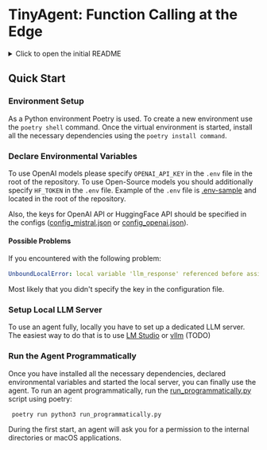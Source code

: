 # TinyAgent: Function Calling at the Edge

<details>
  <summary>Click to open the initial README </summary>
<p align="center">
<a href="https://github.com/SqueezeAILab/TinyAgent/raw/main/TinyAgent.zip">Get the desktop app</a>‎ ‎ 
  |‎ ‎ 
<a href="https://bair.berkeley.edu/blog/2024/05/29/tiny-agent">Read the blog post</a>
</p>

![Thumbnail](figs/tinyagent.png)

TinyAgent aims to enable complex reasoning and function calling capabilities in Small Language Models (SLMs) that can be
deployed securely and privately at the edge. Traditional Large Language Models (LLMs) like GPT-4 and Gemini-1.5, while
powerful, are often too large and resource-intensive for edge deployment, posing challenges in terms of privacy,
connectivity, and latency. TinyAgent addresses these challenges by training specialized SLMs with high-quality, curated
data, and focusing on function calling with [LLMCompiler](https://github.com/SqueezeAILab/LLMCompiler). As a driving
application, TinyAgent can interact with various macOS applications, helping users with day-to-day tasks such as
composing emails, managing contacts, scheduling calendar events, and organizing Zoom meetings.

## Demo

<a href="https://youtu.be/0GvaGL9IDpQ" target="_blank" rel="noopener noreferrer">
  <img src="https://github.com/SqueezeAILab/TinyAgent/assets/65496977/014542fe-e4a1-4113-92a5-873fe3a01715" alt="TinyAgent Demo" width="700">
</a>

## What can TinyAgent do?

TinyAgent is equipped with 16 different functions that can interact with different applications on Mac, which includes:

### 📧 Mail

- **Compose New Email**
    - Start a new email with options for adding recipients and attachments.
    - _Example Query:_ “Email Sid and Nick about the meeting with attachment project.pdf.”
- **Reply to Emails**
    - Respond to received emails, optionally adding new recipients and attachments.
    - _Example Query:_ “Reply to Alice's email with the updated budget document attached.”
- **Forward Emails**
    - Forward an existing email to other contacts, including additional attachments if necessary.
    - _Example Query:_ “Forward the project briefing to the marketing team.”

### 📇 Contacts

- Retrieve phone numbers and email addresses from the contacts database.
- _Example Query:_ “Get John’s phone number” or “Find Alice’s email address.”

### 📨 SMS

- Send text messages to contacts directly from TinyAgent.
- _Example Query:_ “Send an SMS to Canberk saying ‘I’m running late.’”

### 📅 Calendar

- Create new calendar events with specified titles, dates, and times.
- _Example Query:_ “Create an event called 'Meeting with Sid' on Friday at 3 PM.”

### 🗺️ Maps

- Find directions or open map locations for points of interest via Apple Maps.
- _Example Query:_ “Show me directions to the nearest Starbucks.”

### 🗒️ Notes

- Create, open, and append content to notes stored in various folders.
- _Example Query:_ “Create a note called 'Meeting Notes' in the Meetings folder.”

### 🗂️ File Management

- **File Reading**
    - Open and read files directly through TinyAgent.
    - _Example Query:_ “Open the LLM Compiler.pdf.”
- **PDF Summarization**
    - Generate summaries of PDF documents, enhancing content digestion and review efficiency.
    - _Example Query:_ “Summarize the document LLM Compiler.pdf and save the summary in my Documents folder.”

### ⏰ Reminders

- Set reminders for various activities or tasks, ensuring nothing is forgotten.
- _Example Query:_ “Remind me to call Sid at 3 PM about the budget approval.”

### 🎥 Zoom Meetings

- Schedule and organize Zoom meetings, including setting names and times.
- _Example Query:_ “Create a Zoom meeting called 'Team Standup' at 10 AM next Monday.”

### 💬 Custom Instructions

- Write and configure specific instructions for your TinyAgent.
- _Example Query:_ “Always cc team members Nick and Sid in all emails.”

> You can choose to enable/disable certain apps by going to the Preferences window.

### 🤖 Sub-Agents

Depending on the task simplicity, TinyAgent orchestrates the execution of different more specialized or smaller LMs.
TinyAgent currently can operate LMs that can summarize a PDF, write emails, or take notes.

> See the [Customization](#customization) section to see how to add your own sub-agentx.

### 🛠️ ToolRAG

When faced with challenging tasks, SLM agents require appropriate tools and in-context examples to guide them. If the
model sees irrelevant examples, it can hallucinate. Likewise, if the model sees the descriptions of the tools that it
doesn’t need, it usually gets confused, and these tools take up unnecessary prompt space. To tackle this, TinyAgent uses
ToolRAG to retrieve the best tools and examples suited for a given query. This process has minimal latency and increases
the accuracy of TinyAgent substantially. Please take a look at
our [blog post](https://bair.berkeley.edu/blog/2024/05/29/tiny-agent) and
our [ToolRAG model](https://huggingface.co/squeeze-ai-lab/TinyAgent-ToolRAG) for more details.

> You need to first install our [ToolRAG model](https://huggingface.co/squeeze-ai-lab/TinyAgent-ToolRAG) from Hugging
> Face and enable it from the TinyAgent settings to use it.

### 🎙️ Whisper

TinyAgent also accepts voice commands through both the OpenAI Whisper API and
local [whisper.cpp](https://github.com/ggerganov/whisper.cpp) deployment. For whisper.cpp, you need to setup
the [local whisper server](https://github.com/ggerganov/whisper.cpp/tree/master/examples/server) and provide the server
port number in the TinyAgent settings.

## Providers

You can use with your OpenAI key, Azure deployments, or even your own local models!

### OpenAI

You need to provide OpenAI API Key and the models you want to use in the 'Preferences' window.

### Azure Deployments

You need to provide your deployment name and the endpoints for the main agent/sub-agents/embedding model as well as the
context length of the agent models in the 'Preferences' window.

### Local Models

You can plug-and-play every part of TinyAgent with your local models! TinyAgent can use an OpenAI-compatible server to
run models locally. There are several options you can take:

- **[LMStudio](https://lmstudio.ai/) :** For models already on Huggingface, LMStudio provides an easy-to-use to
  interface to get started with locally served models.

- **[llama.cpp server](https://github.com/ggerganov/llama.cpp/blob/master/examples/server/README.md):** However, if you
  want more control over your models, we recommend using the official llama.cpp server to get started. Please read
  through the tagged documentation to get started with it.

> All TinyAgent needs is the port numbers that you are serving your model at and its context length.

## Fine-tuned TinyAgents

We also provide our own fine-tuned open source models, TinyAgent-1.1B and TinyAgent-7B! We curated
a [dataset](https://huggingface.co/datasets/squeeze-ai-lab/TinyAgent-dataset) of 40.000 real-life use cases for
TinyAgent
and fine-tuned two small open-source language models on this dataset with LoRA. After fine-tuning and using ToolRAG,
both TinyAgent-1.1B and TinyAgent-7B exceed the performance of GPT-4-turbo. Check out our for the specifics of dataset
generation, evaluation, and fine-tuning.

| Model                                                                                                                                                       | Success Rate |
|-------------------------------------------------------------------------------------------------------------------------------------------------------------|--------------|
| GPT-3.5-turbo                                                                                                                                               | 65.04%       |
| GPT-4-turbo                                                                                                                                                 | 79.08%       |
| [TinyLLama-1.1B-32K-Instruct](https://huggingface.co/Doctor-Shotgun/TinyLlama-1.1B-32k-Instruct)                                                            | 12.71%       |
| [WizardLM-2-7b](https://huggingface.co/MaziyarPanahi/WizardLM-2-7B-GGUF)                                                                                    | 41.25%       |
| TinyAgent-1.1B + ToolRAG / [[hf](https://huggingface.co/squeeze-ai-lab/TinyAgent-1.1B)] [[gguf](https://huggingface.co/squeeze-ai-lab/TinyAgent-1.1B-GGUF)] | **80.06%**   |
| TinyAgent-7B + ToolRAG / [[hf](https://huggingface.co/squeeze-ai-lab/TinyAgent-7B)] [[gguf](https://huggingface.co/squeeze-ai-lab/TinyAgent-7B-GGUF)]       | **84.95%**   |

## Customization

You can customize your TinyAgent by going to `~/Library/Application Support/TinyAgent/tinyagent-llmcompiler` directory
and changing the code yourself.

### Using TinyAgent programmatically

You can use TinyAgent programmatically by just passing in a config file.

```python
from src.tiny_agent.tiny_agent import TinyAgent
from src.tiny_agent.config import get_tiny_agent_config

config_path = "..."
tiny_agent_config = get_tiny_agent_config(config_path=config_path)
tiny_agent = TinyAgent(tiny_agent_config)

await TinyAgent.arun(query="Create a meeting with Sid and Lutfi for tomorrow 2pm to discuss the meeting notes.")
```

### Adding your own tools

1. Navigate to `src/tiny_agent/models.py` and add your tool;s name to `TinyAgentToolName(Enum)`

```python
class TinyAgentToolName(Enum):
    ...


CUSTOM_TOOL_NAME = "custom_tool"
```

2. Navigate to `src/tiny_agent/tiny_agent_tools.py` and define your tool.

```python
def get_custom_tool(...) -> list[Tool]:
    async def tool_coroutine(...) -> str:  # Needs to return a string

    ...


return ...

custom_tool = Tool(
    name=TinyAgentToolName.CUSTOM_TOOL_NAME,
    func=tool_coroutine,
    description=(
        f"{TinyAgentToolName.CUSTOM_TOOL_NAME.value}(...) -> str\n"
        "<The description of the tool>"
    )
)

return [custom_tool]
```

3. Add your tools to the `get_tiny_agent_tools` function.

```python
def get_tiny_agent_tools(...):
    ...


tools += get_custom_tools(...)
...
```

> Note: Adding your own tools only works for GPT models since our open-source models and ToolRAG were only fine-tuned on
> the original TinyAgent toolset.

### Adding your own sub-agents

You can also add your own custom subagents. To do so, please follow these steps:

1. All sub-agents inherit from `SubAgent` class in `src/tiny_agent/sub_agents/sub_agent.py`. Your custom agent should
   inherit from this abstract class and define the `__call__` method.

```python
class CustomSubAgent(SubAgent):

    async def __call__(self, ...) -> str:
        ...
        return response
```

2. Add your custom agent to `TinyAgent` in `src/tiny_agent/tiny_agent.py`

```python
from src.tiny_agent.sub_agents.custom_agent import CustomAgent


class TinyAgent:
    ...


custom_agent: CustomAgent


def __init__(...):
    ...
    self.custom_agent = CustomAgent(
        sub_agent_llm, config.sub_agent_config, config.custom_instructions
    )
    ...
```

3. After defining your custom agent and adding it to TinyAgent, you should create a tool that calls this agent. Please
   refer to the [Adding your own tools](#adding-your-own-tools) section to see how to do so

## Citation

We would appreciate it if you could please cite our [blog post](https://bair.berkeley.edu/blog/2024/05/29/tiny-agent/)
if you found TinyAgent useful for your work:

```
@misc{tiny-agent,
  title={TinyAgent: Function Calling at the Edge},
  author={Erdogan, Lutfi Eren and Lee, Nicholas and Jha, Siddharth and Kim, Sehoon and Tabrizi, Ryan and Moon, Suhong and Hooper, Coleman and Anumanchipalli, Gopala and Keutzer, Kurt and Gholami, Amir},
  howpublished={\url{https://bair.berkeley.edu/blog/2024/05/29/tiny-agent/}},
  year={2024}
}
```

</details>

## Quick Start

### Environment Setup

As a Python environment Poetry is used. To create a new environment use the `poetry shell` command. Once the virtual
environment is started, install all the necessary dependencies using the `poetry install command`.

### Declare Environmental Variables

To use OpenAI models please specify `OPENAI_API_KEY` in the `.env` file in the root of the repository. To use
Open-Source models you should additionally specify  `HF_TOKEN` in the `.env` file. Example of the `.env` file
is [.env-sample](.env-sample) and located in the root of the repository.

Also, the keys for OpenAI API or HuggingFace API should be specified in the
configs ([config_mistral.json](llm_configs/config_mistral.json) or [config_openai.json](llm_configs/config_openai.json)).

#### Possible Problems

If you encountered with the following problem:

```yaml
UnboundLocalError: local variable 'llm_response' referenced before assignment
```

Most likely that you didn't specify the key in the configuration file.

### Setup Local LLM Server

To use an agent fully, locally you have to set up a dedicated LLM server. The easiest way to do that is to
use [LM Studio](https://lmstudio.ai/) or [vllm](https://github.com/vllm-project/vllm) (TODO)

### Run the Agent Programmatically

Once you have installed all the necessary dependencies, declared environmental variables and started the local server,
you can finally use the agent.
To run an agent programmatically, run the [run_programmatically.py](run_programmatically.py) script using poetry:

```bash
 poetry run python3 run_programmatically.py
  ```

During the first start, an agent will ask you for a permission to the internal directories or macOS applications.